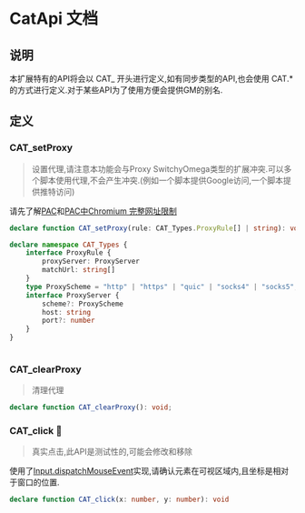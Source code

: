 # CatApi 文档

## 说明

本扩展特有的API将会以 CAT_ 开头进行定义,如有同步类型的API,也会使用 CAT.* 的方式进行定义.对于某些API为了使用方便会提供GM的别名.


## 定义


### CAT_setProxy
> 设置代理,请注意本功能会与Proxy SwitchyOmega类型的扩展冲突.可以多个脚本使用代理,不会产生冲突.(例如一个脚本提供Google访问,一个脚本提供推特访问)

请先了解[PAC](https://developer.mozilla.org/zh-CN/docs/Web/HTTP/Proxy_servers_and_tunneling/Proxy_Auto-Configuration_PAC_file)和[PAC中Chromium 完整网址限制](https://github.com/FelisCatus/SwitchyOmega/wiki/Chromium-%E5%AE%8C%E6%95%B4%E7%BD%91%E5%9D%80%E9%99%90%E5%88%B6)

```typescript
declare function CAT_setProxy(rule: CAT_Types.ProxyRule[] | string): void;

declare namespace CAT_Types {
    interface ProxyRule {
        proxyServer: ProxyServer
        matchUrl: string[]
    }
    type ProxyScheme = "http" | "https" | "quic" | "socks4" | "socks5";
    interface ProxyServer {
        scheme?: ProxyScheme
        host: string
        port?: number
    }
}
    
```


### CAT_clearProxy

> 清理代理

```typescript
declare function CAT_clearProxy(): void;
```


### CAT_click 🧪
> 真实点击,此API是测试性的,可能会修改和移除

使用了[Input.dispatchMouseEvent](https://chromedevtools.github.io/devtools-protocol/tot/Input/#method-dispatchMouseEvent)实现,请确认元素在可视区域内,且坐标是相对于窗口的位置.
```ts
declare function CAT_click(x: number, y: number): void
```
